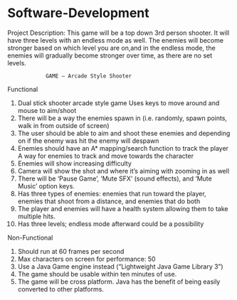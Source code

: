 # Software-Development

Project Description: This game will be a top down 3rd person shooter. 
It will have three levels with an endless mode as well. The enemies will 
become stronger based on which level you are on,and in the endless mode, 
the enemies will gradually become stronger over time, as there are no set levels.

				GAME – Arcade Style Shooter
				
Functional
1.    Dual stick shooter arcade style game
Uses keys to move around and mouse to aim/shoot
2.    There will be a way the enemies spawn in (i.e. randomly, spawn points, walk in from outside of screen) 
3.    The user should be able to aim and shoot these enemies and depending on if the enemy was hit the enemy will despawn
4.    Enemies should have an A* mapping/search function to track the player
A way for enemies to track and move towards the character
5.    Enemies will show increasing difficulty
6.    Camera will show the shot and where it’s aiming with zooming in as well
7.    There will be ‘Pause Game’, ‘Mute SFX’ (sound effects), and ‘Mute Music’ option keys.
8.    Has three types of enemies: enemies that run toward the player, enemies that shoot from a distance, and enemies that do both
9.    The player and enemies will have a health system allowing them to take multiple hits.
10.   Has three levels; endless mode afterward could be a possibility



Non-Functional
1.    Should run at 60 frames per second
2.    Max characters on screen for performance: 50
3.    Use a Java Game engine instead (“Lightweight Java Game Library 3”)
4.    The game should be usable within ten minutes of use.
5.    The game will be cross platform.
Java has the benefit of being easily converted to other platforms.
